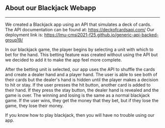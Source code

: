 ## About our Blackjack Webapp

---

We created a Blackjack app using an API that simulates a deck of cards. The API documentation can be found at: https://deckofcardsapi.com/
Our deployment link is: https://lmu-cmsi2021-f25.github.io/generic-api-backed-group19/

In our blackjack game, the player begins by selecting a unit with which to bet for the hand. 
This betting feature was created without using the API but we decided to add it to make the app feel more complete.

After the betting unit is selected, our app uses the API to shuffle the cards and create a dealer hand and a player hand.
The user is able to see both of their cards but the dealer's hand is hidden until the player makes a decision to hit or stay.
If the user presses the hit button, another card is added to their hand. If they press the stay button, the dealer hand is revealed and the game is over.
The winning and losing is the same as a normal blackjack game. If the user wins, they get the money that they bet, but if they lose the game, they lose their money.

If you know how to play blackjack, then you will have no trouble using our app.
